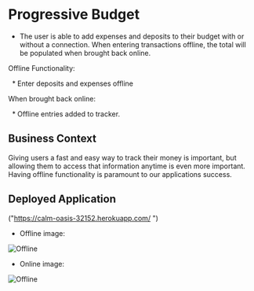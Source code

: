 # Progressive Budget

* The user is able to add expenses and deposits to their budget with or without a connection. When entering transactions offline, the total will be populated when brought back online.

Offline Functionality:

  * Enter deposits and expenses offline

When brought back online:

  * Offline entries added to tracker.

## Business Context

Giving users a fast and easy way to track their money is important, but allowing them to access that information anytime is even more important. Having offline functionality is paramount to our applications success.

## Deployed Application

("https://calm-oasis-32152.herokuapp.com/
")

* Offline image:

![Offline](https://github.com/Jupton2020/PWA-Budget-Tracker/blob/master/public/assets/img/Screen%20Shot%202020-02-05%20at%208.48.23%20PM.png)

* Online image:

![Offline](https://github.com/Jupton2020/PWA-Budget-Tracker/blob/master/public/assets/img/Screen%20Shot%202020-02-05%20at%208.50.55%20PM.png)
